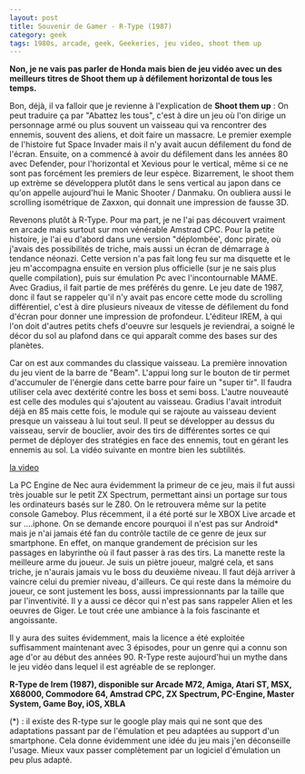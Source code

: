 ```yaml
---
layout: post
title: Souvenir de Gamer - R-Type (1987)
category: geek
tags: 1980s, arcade, geek, Geekeries, jeu video, shoot them up
---
```

**Non, je ne vais pas parler de Honda mais bien de jeu vidéo avec un des meilleurs titres de Shoot them up à défilement horizontal de tous les temps.**

Bon, déjà, il va falloir que je revienne à l'explication de **Shoot them up** : On peut traduire ça par "Abattez les tous", c'est à dire un jeu où l'on dirige un personnage armé ou plus souvent un vaisseau qui va rencontrer des ennemis, souvent des aliens, et doit faire un massacre. Le premier exemple de l'histoire fut Space Invader mais il n'y avait aucun défilement du fond de l'écran. Ensuite, on a commencé à avoir du défilement dans les années 80 avec Defender, pour l'horizontal et Xevious pour le vertical, même si ce ne sont pas forcément les premiers de leur espèce. Bizarrement, le shoot them up extrème se développera plutôt dans le sens vertical au japon dans ce qu'on appelle aujourd'hui le Manic Shooter / Danmaku. On oubliera aussi le scrolling isométrique de Zaxxon, qui donnait une impression de fausse 3D.

Revenons plutôt à R-Type. Pour ma part, je ne l'ai pas découvert vraiment en arcade mais surtout sur mon vénérable Amstrad CPC. Pour la petite histoire, je l'ai eu d'abord dans une version "déplombée', donc pirate, où j'avais des possibilités de triche, mais aussi un écran de démarrage à tendance néonazi. Cette version n'a pas fait long feu sur ma disquette et le jeu m'accompagna ensuite en version plus officielle (sur je ne sais plus quelle compilation), puis sur émulation Pc avec l'incontournable MAME. Avec Gradius, il fait partie de mes préférés du genre. Le jeu date de 1987, donc il faut se rappeler qu'il n'y avait pas encore cette mode du scrolling différentiel, c'est à dire plusieurs niveaux de vitesse de défilement du fond d'écran pour donner une impression de profondeur. L'éditeur IREM, à qui l'on doit d'autres petits chefs d'oeuvre sur lesquels je reviendrai, a soigné le décor du sol au plafond dans ce qui apparaît comme des bases sur des planètes.

Car on est aux commandes du classique vaisseau. La première innovation du jeu vient de la barre de "Beam". L'appui long sur le bouton de tir permet d'accumuler de l'énergie dans cette barre pour faire un "super tir". Il faudra utiliser cela avec dextérité contre les boss et semi boss. L'autre nouveauté est celle des modules qui s'ajoutent au vaisseau. Gradius l'avait introduit déjà en 85 mais cette fois, le module qui se rajoute au vaisseau devient presque un vaisseau à lui tout seul. Il peut se développer au dessus du vaisseau, servir de bouclier, avoir des tirs de différentes sortes ce qui permet de déployer des stratégies en face des ennemis, tout en gérant les ennemis au sol. La vidéo suivante en montre bien les subtilités.

[la video](https://www.youtube.com/watch?v=pVWtI0426mU)

La PC Engine de Nec aura évidemment la primeur de ce jeu, mais il fut aussi très jouable sur le petit ZX Spectrum, permettant ainsi un portage sur tous les ordinateurs basés sur le Z80. On le retrouvera même sur la petite console Gameboy. Plus récemment, il a été porté sur le XBOX Live arcade et sur ....iphone. On se demande encore pourquoi il n'est pas sur Android* mais je n'ai jamais été fan du contrôle tactile de ce genre de jeux sur smartphone. En effet, on manque grandement de précision sur les passages en labyrinthe où il faut passer à ras des tirs. La manette reste la meilleure arme du joueur. Je suis un piètre joueur, malgré cela, et sans triche, je n'aurais jamais vu le boss du deuxième niveau. Il faut déjà arriver à vaincre celui du premier niveau, d'ailleurs. Ce qui reste dans la mémoire du joueur, ce sont justement les boss, aussi impressionnants par la taille que par l'inventivité. Il y a aussi ce décor qui n'est pas sans rappeler Alien et les oeuvres de Giger. Le tout crée une ambiance à la fois fascinante et angoissante.

Il y aura des suites évidemment, mais la licence a été exploitée suffisamment maintenant avec 3 épisodes, pour un genre qui a connu son age d'or au début des années 90. R-Type reste aujourd'hui un mythe dans le jeu vidéo dans lequel il est agréable de se replonger.

**R-Type de Irem (1987), disponible sur Arcade M72, Amiga, Atari ST, MSX, X68000, Commodore 64, Amstrad CPC, ZX Spectrum, PC-Engine, Master System, Game Boy, iOS, XBLA**

(*) : il existe des R-type sur le google play mais qui ne sont que des adaptations passant par de l'émulation et peu adaptées au support d'un smartphone. Cela donne évidemment une idée du jeu mais j'en déconseille l'usage. Mieux vaux passer complètement par un logiciel d'émulation un peu plus adapté.


